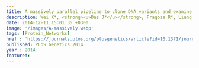 ```yaml
---
title: A massively parallel pipeline to clone DNA variants and examine molecular phenotypes of human disease mutations
description: Wei X*, <strong><u>Das J*</u></strong>, Fragoza R*, Liang J*, Bastos de Oliveira F, Lee H, Wang X, Mort M, Stenson P, Cooper D, Lipkin S, Smolka M, Yu H
date: 2014-12-11 15:01:35 +0300
image: '/images/A-massively.webp'
tags: [Protein_Networks]
href : 'https://journals.plos.org/plosgenetics/article?id=10.1371/journal.pgen.1004819'
published: PLoS Genetics 2014
year : 2014
featured:
---
```


